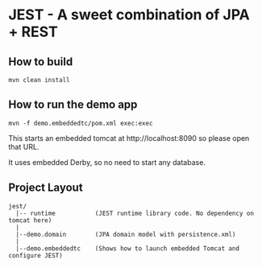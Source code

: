 # JEST - A sweet combination of JPA + REST

## How to build
```
mvn clean install
```

## How to run the demo app
```
mvn -f demo.embeddedtc/pom.xml exec:exec
```

This starts an embedded tomcat at http://localhost:8090 so please open that URL.

It uses embedded Derby, so no need to start any database.

## Project Layout

```
jest/
  |-- runtime           (JEST runtime library code. No dependency on tomcat here)
  | 
  |--demo.domain        (JPA domain model with persistence.xml)
  |  
  |--demo.embeddedtc    (Shows how to launch embedded Tomcat and configure JEST)
```
